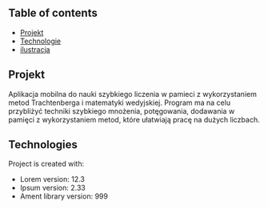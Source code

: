 
## Table of contents
* [Projekt](#Projekt)
* [Technologie](#technologie)
* [ilustracja](#ilustracja)

## Projekt
Aplikacja mobilna do nauki szybkiego liczenia w pamieci z wykorzystaniem metod Trachtenberga i matematyki wedyjskiej. Program ma na celu przybliżyć techniki szybkiego mnożenia, potęgowania, dodawania w pamięci z wykorzystaniem metod, które ułatwiają pracę na dużych liczbach.
## Technologies
Project is created with:
* Lorem version: 12.3
* Ipsum version: 2.33
* Ament library version: 999
	
